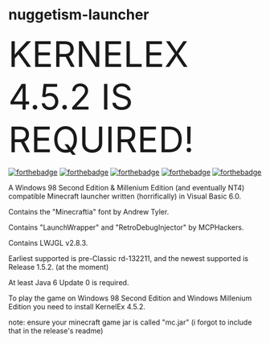 # nuggetism-launcher

<span style="font-size:5.0em;">KERNELEX 4.5.2 IS REQUIRED!</span>

[![forthebadge](https://forthebadge.com/images/badges/0-percent-optimized.svg)](https://forthebadge.com)
[![forthebadge](https://forthebadge.com/images/badges/you-didnt-ask-for-this.svg)](https://forthebadge.com)
[![forthebadge](https://forthebadge.com/images/badges/just-plain-nasty.svg)](https://forthebadge.com)
[![forthebadge](https://forthebadge.com/images/badges/contains-tasty-spaghetti-code.svg)](https://forthebadge.com)
[![forthebadge](https://forthebadge.com/images/badges/code-sucks-it-works.svg)](https://forthebadge.com)

A Windows 98 Second Edition & Millenium Edition (and eventually NT4) compatible Minecraft launcher written (horrifically) in Visual Basic 6.0.

Contains the "Minecraftia" font by Andrew Tyler.

Contains "LaunchWrapper" and "RetroDebugInjector" by MCPHackers.

Contains LWJGL v2.8.3.

Earliest supported is pre-Classic rd-132211, and the newest supported is Release 1.5.2. (at the moment)

At least Java 6 Update 0 is required.

To play the game on Windows 98 Second Edition and Windows Millenium Edition you need to install KernelEx 4.5.2.

note: ensure your minecraft game jar is called "mc.jar" (i forgot to include that in the release's readme)
